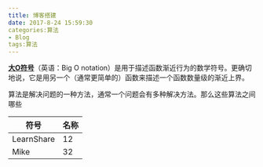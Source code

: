 ```yaml
---
title: 博客搭建
date: 2017-8-24 15:59:30
categories:算法
- Blog
tags:算法
---
```


[**大O符号**](https://zh.wikipedia.org/wiki/%E5%A4%A7O%E7%AC%A6%E5%8F%B7 "维基百科")（英语：Big O notation）是用于描述函数渐近行为的数学符号。更确切地说，它是用另一个（通常更简单的）函数来描述一个函数数量级的渐近上界。

算法是解决问题的一种方法，通常一个问题会有多种解决方法。那么这些算法之间哪些

|    符号    | 名称 |
| ---------- | --- |
| LearnShare |  12 |
| Mike       |  32 |


